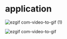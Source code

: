 # application

![ezgif com-video-to-gif (1)](https://github.com/wangruichen01/application/assets/76982720/0aab068f-9955-4ccf-a6d0-c3bdd09ab456)

![ezgif com-video-to-gif](https://github.com/wangruichen01/application/assets/76982720/080f1c3d-caa8-4816-bd99-18e1ec0d378a)

